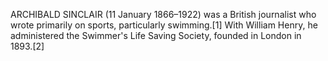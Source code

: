 ARCHIBALD SINCLAIR (11 January 1866–1922) was a British journalist who wrote primarily on sports, particularly swimming.[1] With William Henry, he administered the Swimmer's Life Saving Society, founded in London in 1893.[2]
